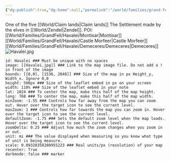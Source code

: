 ```yaml
---
{"dg-publish":true,"dg-home":null,"permalink":"/world/families/grand-fell/havalei/havalei/","dgPassFrontmatter":true,"created":"2025-03-10T20:00:30.498-04:00","updated":"2025-03-16T19:14:40.366-04:00"}
---
```



One of the five [[World/Claim lands\|Claim lands]]
The Settlement made by the elves in [[World/Zendel\|Zendel]]. 
POI:
[[World/Families/GrandFell/Havalei/Montisar\|Montisar]]
[[World/Families/GrandFell/Havalei/Castle Morfeer\|Castle Morfeer]]
[[World/Families/GrandFell/Havalei/Demeceres/Demeceres\|Demeceres]]
![Havalei.jpg](/img/user/Maps/Havalei.jpg)
```leaflet  
id: Havalei ### Must be unique with no spaces  
image: [[Havalei.jpg]] ### Link to the map image file. Do not add a ! in front of the image  
bounds: [[0,0], [1536, 2048]] ### Size of the map in px Height_y, Width_x. Ignore 0,0  
height: 500px ### Size of the leaflet embed in px on your screen  
width: 110% ### Size of the leaflet embed in your note  
lat: 1024 ### To center the map, make this half of the map height.  
long: 768 ### To center the map, make this half of the map width.  
minZoom: -1.55 ### Controls how far away from the map you can zoom out. Hover over the target icon to see the current level.  
maxZoom: 1 ### Controls how far towards the map you can zoom in. Hover over the target icon to see the current level.  
defaultZoom: -1.75 ### Sets the default zoom level when the map loads. Hover over the target icon to see the current level.  
zoomDelta: 0.25 ### Adjust how much the zoom changes when you zoom in or out.  
unit: mi ### The value displayed when measuring so you know what type of unit is being measure.  
scale: 0.09328358208955223 ### Real units/px (resolution) of your map  
recenter: True 
darkmode: false ### marker
```
 